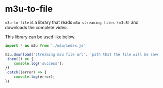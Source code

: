 # m3u-to-file

`m3u-to-file` is a library that reads `m3u streaming files (m3u8)` and downloads the complete video.

This library can be used like below.

```js
import * as m3u from './m3u/index.js'

m3u.download('streaming m3u file url', 'path that the file will be saved')
.then(() => {
    console.log('success');
})
.catch((error) => {
    console.log(error);
})
```
